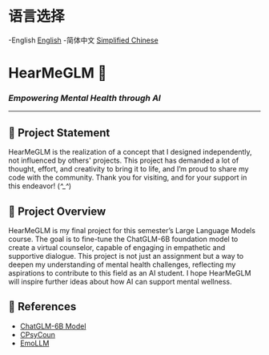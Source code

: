 # 语言选择
-English [English](README_en.md) 
-简体中文 [Simplified Chinese](README_sc.md)


# HearMeGLM 🌱

### *Empowering Mental Health through AI*

---

## 🌟 Project Statement
HearMeGLM is the realization of a concept that I designed independently, not influenced by others' projects. This project has demanded a lot of thought, effort, and creativity to bring it to life, and I’m proud to share my code with the community. Thank you for visiting, and for your support in this endeavor! (*^_^*)

## 📖 Project Overview
HearMeGLM is my final project for this semester’s Large Language Models course. The goal is to fine-tune the ChatGLM-6B foundation model to create a virtual counselor, capable of engaging in empathetic and supportive dialogue. This project is not just an assignment but a way to deepen my understanding of mental health challenges, reflecting my aspirations to contribute to this field as an AI student. I hope HearMeGLM will inspire further ideas about how AI can support mental wellness.

## 🔗 References
- [ChatGLM-6B Model](https://github.com/THUDM/ChatGLM-6B)
- [CPsyCoun](https://github.com/CAS-SIAT-XinHai/CPsyCoun)
- [EmoLLM](https://github.com/SmartFlowAI/EmoLLM)



